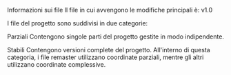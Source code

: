 Informazioni sui file
Il file in cui avvengono le modifiche principali è:
v1.0

I file del progetto sono suddivisi in due categorie:

Parziali
Contengono singole parti del progetto gestite in modo indipendente.

Stabili
Contengono versioni complete del progetto.
All'interno di questa categoria, i file remaster utilizzano coordinate parziali,
mentre gli altri utilizzano coordinate complessive.


